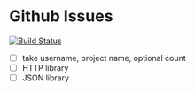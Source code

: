 # Github Issues

[![Build Status](https://travis-ci.org/jc00ke/issues.svg?branch=master)](https://travis-ci.org/jc00ke/issues)

- [ ] take username, project name, optional count
- [ ] HTTP library
- [ ] JSON library
